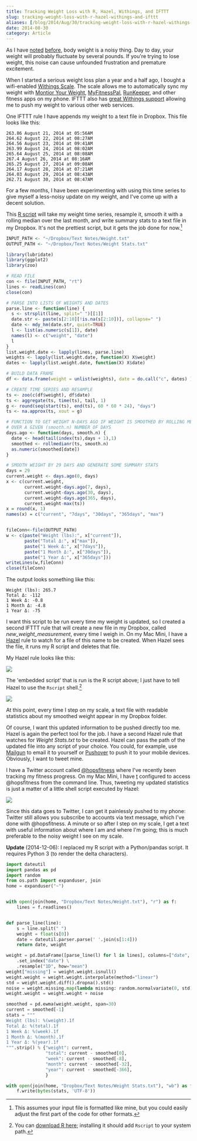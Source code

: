 ```yaml
---
title: Tracking Weight Loss with R, Hazel, Withings, and IFTTT
slug: tracking-weight-loss-with-r-hazel-withings-and-ifttt
aliases: [/blog/2014/Aug/30/tracking-weight-loss-with-r-hazel-withings-and-ifttt/]
date: 2014-08-30
category: Article
---
```


As I have [noted](/blog/2013/Jul/26/noisy-series-and-body-weight/) [before](/blog/2013/Nov/28/noisy-series-and-body-weight-take-2/), body weight is a noisy thing. Day to day, your weight will probably fluctuate by several pounds. If you're trying to lose weight, this noise can cause unfounded frustration and premature excitement.

When I started a serious weight loss plan a year and a half ago, I bought a wifi-enabled [Withings Scale](http://www.withings.com). The scale allows me to automatically sync my weight with [Montior Your Weight](http://www.bustan.net/), [MyFitnessPal](http://www.myfitnesspal.com), [RunKeeper](http://runkeeper.com/home "RunKeeper"), and other fitness apps on my phone. IFTTT also has [great Withings support](https://ifttt.com/withings "Withings Channel - IFTTT") allowing me to push my weight to various other web services.

One IFTTT rule I have appends my weight to a text file in Dropbox. This file looks like this:

```
263.86 August 21, 2014 at 05:56AM
264.62 August 22, 2014 at 08:27AM
264.56 August 23, 2014 at 09:41AM
263.99 August 24, 2014 at 08:02AM
265.64 August 25, 2014 at 08:08AM
267.4 August 26, 2014 at 08:16AM
265.25 August 27, 2014 at 09:08AM
264.17 August 28, 2014 at 07:21AM
264.03 August 29, 2014 at 08:43AM
262.71 August 30, 2014 at 08:47AM
```

For a few months, I have been experimenting with using this time series to give myself a less-noisy update on my weight, and I've come up with a decent solution.

This [R script](http://www.r-project.org/) will take my weight time series, resample it, smooth it with a rolling median over the last month, and write summary stats to a text file in my Dropbox. It's not the prettiest script, but it gets the job done for now.[^format]

```R
INPUT_PATH <- "~/Dropbox/Text Notes/Weight.txt"
OUTPUT_PATH <- "~/Dropbox/Text Notes/Weight Stats.txt"

library(lubridate)
library(ggplot2)
library(zoo)

# READ FILE
con <- file(INPUT_PATH, "rt")
lines <- readLines(con)
close(con)

# PARSE INTO LISTS OF WEIGHTS AND DATES
parse.line <- function(line) {
  s <- strsplit(line, split=" ")[[1]]
  date.str <- paste(s[2:10][!is.na(s[2:10])], collapse=" ")
  date <- mdy_hm(date.str, quiet=TRUE)
  l <- list(as.numeric(s[1]), date)
  names(l) <- c("weight", "date")
  l
}
list.weight.date <- lapply(lines, parse.line)
weights <- lapply(list.weight.date, function(X) X$weight)
dates <- lapply(list.weight.date, function(X) X$date)

# BUILD DATA FRAME
df <- data.frame(weight = unlist(weights), date = do.call("c", dates) )

# CREATE TIME SERIES AND RESAMPLE
ts <- zoo(c(df$weight), df$date)
ts <- aggregate(ts, time(ts), tail, 1)
g <- round(seq(start(ts), end(ts), 60 * 60 * 24), "days")
ts <- na.approx(ts, xout = g)

# FUNCTION TO GET WEIGHT N-DAYS AGO IF WEIGHT IS SMOOTHED BY ROLLING MEDIAN
# OVER A GIVEN (smooth.n) NUMBER OF DAYS
days.ago <- function(days, smooth.n) {
  date <- head(tail(index(ts),days + 1),1)
  smoothed <- rollmedianr(ts, smooth.n)
  as.numeric(smoothed[date])
}

# SMOOTH WEIGHT BY 29 DAYS AND GENERATE SOME SUMMARY STATS
days = 29
current.weight <- days.ago(0, days)
x <- c(current.weight,
       current.weight-days.ago(7, days),
       current.weight-days.ago(30, days),
       current.weight-days.ago(365, days),
       current.weight-max(ts))
x = round(x, 1)
names(x) = c("current", "7days", "30days", "365days", "max")


fileConn<-file(OUTPUT_PATH)
w <- c(paste("Weight (lbs):", x["current"]),
       paste("Total Δ:", x["max"]),
       paste("1 Week Δ:", x["7days"]),
       paste("1 Month Δ:", x["30days"]),
       paste("1 Year Δ:", x["365days"]))
writeLines(w,fileConn)
close(fileConn)
```
The output looks something like this:

```
Weight (lbs): 265.7
Total Δ: -112
1 Week Δ: -0.8
1 Month Δ: -4.8
1 Year Δ: -75
```

I want this script to be run every time my weight is updated, so I created a second IFTTT rule that will create a new file in my Dropbox, called _new\_weight\_measurement_, every time I weigh in. On my Mac Mini, I have a [Hazel](http://www.noodlesoft.com/hazel.php "Noodlesoft | Hazel") rule to watch for a file of this name to be created. When Hazel sees the file, it runs my R script and deletes that file.

My Hazel rule looks like this:

![](/uploads/2014/08/hazel-weight-1.png)

The 'embedded script' that is run is the R script above; I just have to tell Hazel to use the `Rscript` shell.[^install-R]

![](/uploads/2014/08/r-script-from-hazel.png)

At this point, every time I step on my scale, a text file with readable statistics about my smoothed weight appear in my Dropbox folder.

Of course, I want this updated information to be pushed directly too me. Hazel is again the perfect tool for the job. I have a second Hazel rule that watches for _Weight Stats.txt_ to be created. Hazel can pass the path of the updated file into any script of your choice. You could, for example, use [Mailgun](http://www.mailgun.com/ "Transactional Email API Service for Developers - Mailgun") to email it to yourself or [Pushover](https://pushover.net/ "Pushover: Simple Notifications for Android, iOS, and Desktop") to push it to your mobile devices. Obviously, I want to tweet mine.

I have a Twitter account called [@hopsfitness](https://twitter.com/hopsfitness) where I've recently been tracking my fitness progress. On my Mac Mini, I have [t](https://github.com/sferik/t "t GitHub") configured to access @hopsfitness from the command line. Thus, tweeting my updated statistics is just a matter of a little shell script executed by Hazel:

![](/uploads/2014/08/hazel-weight-2.png)

Since this data goes to Twitter, I can get it painlessly pushed to my phone: Twitter still allows you subscribe to accounts via text message, which I've done with @hopsfitness. A minute or so after I step on my scale, I get a text with useful information about where I am and where I'm going; this is much preferable to the noisy weight I see on my scale.

__Update__ (2014-12-06): I replaced my R script with a Python/pandas script. It requires Python 3 (to render the delta characters).

```python
import dateutil
import pandas as pd
import random
from os.path import expanduser, join
home = expanduser("~")


with open(join(home, "Dropbox/Text Notes/Weight.txt"), "r") as f:
    lines = f.readlines()


def parse_line(line):
    s = line.split(" ")
    weight = float(s[0])
    date = dateutil.parser.parse(' '.join(s[1:4]))
    return date, weight

weight = pd.DataFrame([parse_line(l) for l in lines], columns=["date", "weight"]) \
    .set_index("date") \
    .resample("1D", how="mean")
weight["missing"] = weight.weight.isnull()
weight.weight = weight.weight.interpolate(method="linear")
std = weight.weight.diff().dropna().std()
noise = weight.missing.map(lambda missing: random.normalvariate(0, std) if missing else 0)
weight.weight = weight.weight + noise

smoothed = pd.ewma(weight.weight, span=30)
current = smoothed[-1]
stats = """
Weight (lbs): %(weight).1f
Total Δ: %(total).1f
1 Week Δ: %(week).1f
1 Month Δ: %(month).1f
1 Year Δ: %(year).1f
""".strip() % {"weight": current,
               "total": current - smoothed[0],
               "week": current - smoothed[-8],
               "month": current - smoothed[-32],
               "year": current - smoothed[-366],
               }

with open(join(home, "Dropbox/Text Notes/Weight Stats.txt"), "wb") as f:
    f.write(bytes(stats, 'UTF-8'))

```

 [^format]: This assumes your input file is formatted like mine, but you could easily adjust the first part of the code for other formats.
 [^install-R]: You can [download R here](http://www.r-project.org/ "The R Project for Statistical Computing"); installing it should add `Rscript` to your system path.
